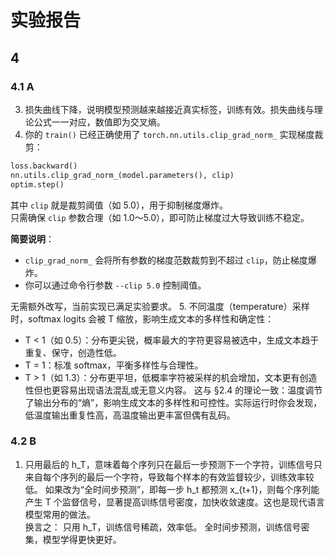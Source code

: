 # 实验报告
## 4
### 4.1 A
3. 损失曲线下降，说明模型预测越来越接近真实标签，训练有效。损失曲线与理论公式一一对应，数值即为交叉熵。
4. 你的 `train()` 已经正确使用了 `torch.nn.utils.clip_grad_norm_` 实现梯度裁剪：

```python
loss.backward()
nn.utils.clip_grad_norm_(model.parameters(), clip)
optim.step()
```

其中 `clip` 就是裁剪阈值（如 5.0），用于抑制梯度爆炸。  
只需确保 `clip` 参数合理（如 1.0～5.0），即可防止梯度过大导致训练不稳定。

**简要说明**：  
- `clip_grad_norm_` 会将所有参数的梯度范数裁剪到不超过 `clip`，防止梯度爆炸。
- 你可以通过命令行参数 `--clip 5.0` 控制阈值。

无需额外改写，当前实现已满足实验要求。
5. 不同温度（temperature）采样时，softmax logits 会被 <span>T</span> 缩放，影响生成文本的多样性和确定性：
- <span>T < 1</span>（如 0.5）：分布更尖锐，概率最大的字符更容易被选中，生成文本趋于重复、保守，创造性低。
- <span>T = 1</span>：标准 softmax，平衡多样性与合理性。
- <span>T > 1</span>（如 1.3）：分布更平坦，低概率字符被采样的机会增加，文本更有创造性但也更容易出现语法混乱或无意义内容。
这与 §2.4 的理论一致：温度调节了输出分布的“熵”，影响生成文本的多样性和可控性。实际运行时你会发现，低温度输出重复性高，高温度输出更丰富但偶有乱码。

### 4.2 B
1. 只用最后的 <span>h_T</span>，意味着每个序列只在最后一步预测下一个字符，训练信号只来自每个序列的最后一个字符，导致每个样本的有效监督较少，训练效率较低。
如果改为“全时间步预测”，即每一步 <span>h_t</span> 都预测 <span>x_{t+1}</span>，则每个序列能产生 <span>T</span> 个监督信号，显著提高训练信号密度，加快收敛速度。这也是现代语言模型常用的做法。  
换言之：
只用 <span>h_T</span>，训练信号稀疏，效率低。
全时间步预测，训练信号密集，模型学得更快更好。